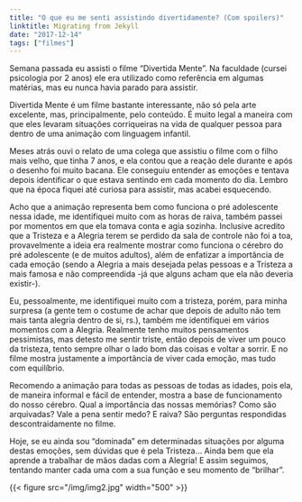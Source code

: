 ```yaml
---
title: "O que eu me senti assistindo divertidamente? (Com spoilers)"
linktitle: Migrating from Jekyll
date: "2017-12-14"
tags: ["filmes"]
---
```


Semana passada eu assisti o filme “Divertida Mente”. Na faculdade (cursei psicologia por 2 anos) ele era utilizado como referência em algumas matérias, mas eu nunca havia parado para assistir.  

Divertida Mente é um filme bastante interessante, não só pela arte excelente, mas, principalmente, pelo conteúdo. É muito legal a maneira com que eles levaram situações corriqueiras na vida de qualquer pessoa para dentro de uma animação com linguagem infantil.

Meses atrás ouvi o relato de uma colega que assistiu o filme com o filho mais velho, que tinha 7 anos, e ela contou que a reação dele durante e após o desenho foi muito bacana. Ele conseguiu entender as emoções e tentava depois identificar o que estava sentindo em cada momento do dia. Lembro que na época fiquei até curiosa para assistir, mas acabei esquecendo.

Acho que a animação representa bem como funciona o pré adolescente nessa idade, me identifiquei muito com as horas de raiva, também passei por momentos em que ela tomava conta e agia sozinha. Inclusive acredito que a Tristeza e a Alegria terem se perdido da sala de controle não foi a toa, provavelmente a ideia era realmente mostrar como funciona o cérebro do pré adolescente (e de muitos adultos), além de enfatizar a importância de cada emoção (sendo a Alegria a mais desejada pelas pessoas e a Tristeza a mais famosa e não compreendida -já que alguns acham que ela não deveria existir-).

Eu, pessoalmente, me identifiquei muito com a tristeza, porém, para minha surpresa (a gente tem o costume de achar que depois de adulto não tem mais tanta alegria dentro de si, rs.), também me identifiquei em vários momentos com a Alegria. Realmente tenho muitos pensamentos pessimistas, mas detesto me sentir triste, então depois de viver um pouco da tristeza, tento sempre olhar o lado bom das coisas e voltar a sorrir. E no filme mostra justamente a importância de viver cada emoção, mas tudo com equilíbrio.

Recomendo a animação para todas as pessoas de todas as idades, pois ela, de maneira informal e fácil de entender, mostra a base de funcionamento do nosso cérebro. Qual a importância das nossas memórias? Como são arquivadas? Vale a pena sentir medo? E raiva? São perguntas respondidas descontraidamente no filme.  

Hoje, se eu ainda sou “dominada” em determinadas situações por alguma destas emoções, sem dúvidas que é pela Tristeza… Ainda bem que ela aprende a trabalhar de mãos dadas com a Alegria! E assim seguimos, tentando manter cada uma com a sua função e seu momento de “brilhar”.

{{< figure src="/img/img2.jpg" width="500" >}}
